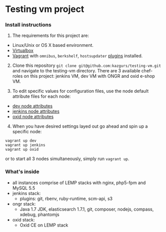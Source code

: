 # Testing vm project

### Install instructions
1. The requirements for this project are:
  * Linux/Unix or OS X based environment.
  * [Virtualbox](https://www.virtualbox.org/wiki/Downloads)
  * [Vagrant](https://www.vagrantup.com/downloads.html) with `omnibus`, `berkshelf`, `hostsupdater` [plugins](http://docs.vagrantup.com/v2/plugins/usage.html) installed.
         
2. Clone this repository `git clone git@github.com:kazgurs/testing-vm.git` and navigate to the testing-vm directory. There are 3 available chef-roles on this project: jenkins VM, dev VM with ONGR and oxid e-shop VM. 

3. To edit specific values for configuration files, use the node default attribute files for each node:
  * [dev node attributes](cookbooks/dev/attributes/default.rb)
  * [jenkins node attributes](cookbooks/myjenkins/attributes/default.rb)
  * [oxid node attributes](cookbooks/oxideshop/attributes/default.rb)

4. When you have desired settings layed out go ahead and spin up a specific node:
 ```
 vagrant up dev
 vagrant up jenkins
 vagrant up oxid
 ```
or to start all 3 nodes simultaneously, simply run `vagrant up`. 
### What's inside

* all instances comprise of LEMP stacks with nginx, php5-fpm and MySQL 5.5
* jenkins stack:
    * plugins: git, rbenv, ruby-runtime, scm-api, s3
* ongr stack:
    * Java 1.7 JDK, elasticsearch 1.7.1, git, composer, nodejs, compass, xdebug, phantomjs
* oxid stack:
    * Oxid CE on LEMP stack
